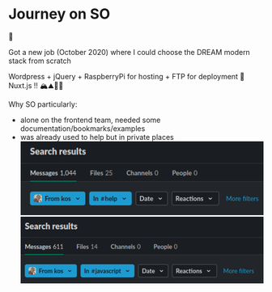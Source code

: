 <h1>Journey on SO</h1>
<div v-motion :initial="{ x: 1000, y: 0, scale: 1, rotate: 0 }" :enter="melon">🍉</div>

<div class="flex flex-col">
<p>Got a new job (October 2020) where I could choose the DREAM modern stack from scratch</p>
<v-clicks>
<span v-show="$slidev.nav.clicks < 2">Wordpress + jQuery + RaspberryPi for hosting + FTP for deployment 🤩</span>
<span><span class="text-transparent bg-clip-text bg-gradient-to-t from-green-500 to-green-500 text-2xl">Nuxt.js !!</span> 🏔️⛰️🧗‍♂️</span>
</v-clicks>
</div>

<div class="mt-8">

<p v-click>Why SO particularly:</p>
<ul>
  <li v-click>alone on the frontend team, needed some documentation/bookmarks/examples</li>
  <li v-click>was already used to help but in private places <img class="h-24" src="images/slack_help.png"/><img class="h-24" src="images/slack_js.png"/></li>
</ul>
</div>

<script setup lang="ts">
  const melon = {
    x: 700,
    y: -50,
    rotate: 0,
    scale: 2,
    transition: {
      type: 'spring',
      damping: 10,
      stiffness: 20,
      mass: 2
    }
  }
</script>

<!--
- Shawn Want: https://www.swyx.io/learn-in-public/
-->
